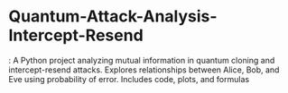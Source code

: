 # Quantum-Attack-Analysis-Intercept-Resend
: A Python project analyzing mutual information in quantum cloning and intercept-resend attacks. Explores relationships between Alice, Bob, and Eve using probability of error. Includes code, plots, and formulas
